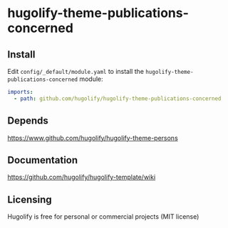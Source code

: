 # hugolify-theme-publications-concerned

## Install
Edit `config/_default/module.yaml` to install the `hugolify-theme-publications-concerned` module:
```yml
imports:
  - path: github.com/hugolify/hugolify-theme-publications-concerned
```

## Depends
https://www.github.com/hugolify/hugolify-theme-persons

## Documentation
https://github.com/hugolify/hugolify-template/wiki

## Licensing
Hugolify is free for personal or commercial projects (MIT license)
